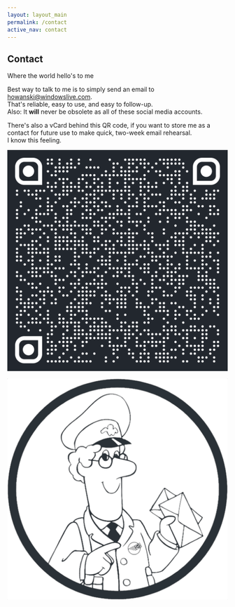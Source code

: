 ```yaml
---
layout: layout_main
permalink: /contact
active_nav: contact
---
```


<section>
  <div class="container">
    <div class="row mt-5">
      <div class="col-lg-6">
        <h2 class="heading">Contact</h2>
        <p class="lead">Where the world hello's to me</p>
        <p>
          Best way to talk to me is to simply send an email to 
          <a class="text-info" href="mailto:Maciej%20Howański<howanski@windowslive.com>?subject=Hello%20there!&body=Hi, Matt!" target="_blank">howanski@windowslive.com</a>.
          <br>That's reliable, easy to use, and easy to follow-up.
          <br>Also: It <b>will</b> never be obsolete as all of these social media accounts.
        </p>
        <p>
          There's also a vCard behind this QR code, if you want to store me as a contact for future use to make quick, two-week email rehearsal.
          <br>I know this feeling.
        </p>
        <p class="col-lg-6">
        <a href="/assets/files/howanski.vCard">
          <img src="/assets/images/qr-code.svg" alt="qr code" class="img-fluid">
        </a>
        </p>
      </div>
      <div class="col-lg-5 mx-auto">
        <p><img src="/assets/images/postman_pat_512.png" alt="Postman Pat, ready to work" class="img-fluid rounded-circle"></p>
      </div>
    </div>
  </div>
</section>
